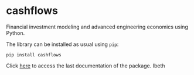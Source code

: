 # cashflows
Financial investment modeling and advanced engineering economics using Python.

The library can be installed as usual using `pip`:

    pip install cashflows


Click [here](http://cashflows.readthedocs.io/en/latest/) to access the
last documentation of the package.
Ibeth
